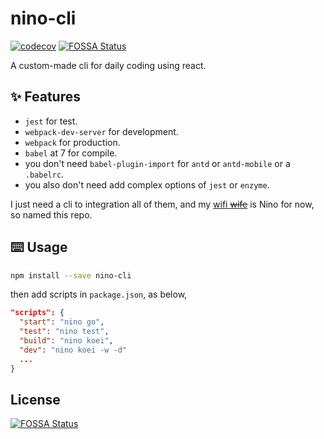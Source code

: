 # nino-cli

[![codecov](https://codecov.io/gh/orzyyyy/nino-cli/branch/master/graph/badge.svg)](https://codecov.io/gh/orzyyyy/nino-cli)
[![FOSSA Status](https://app.fossa.io/api/projects/git%2Bgithub.com%2Forzyyyy%2Fnino-cli.svg?type=shield)](https://app.fossa.io/projects/git%2Bgithub.com%2Forzyyyy%2Fnino-cli?ref=badge_shield)

A custom-made cli for daily coding using react.

## ✨ Features

- `jest` for test.
- `webpack-dev-server` for development.
- `webpack` for production.
- `babel` at 7 for compile.
- you don't need `babel-plugin-import` for `antd` or `antd-mobile` or a `.babelrc`.
- you also don't need add complex options of `jest` or `enzyme`.

I just need a cli to integration all of them, and my [wifi ~~wife~~](https://twitter.com/5Hanayome_anime/status/1074898723581251584) is Nino for now, so named this repo.

## ⌨️ Usage

```bash
npm install --save nino-cli
```

then add scripts in `package.json`, as below,

```json
"scripts": {
  "start": "nino go",
  "test": "nino test",
  "build": "nino koei",
  "dev": "nino koei -w -d"
  ...
}
```


## License
[![FOSSA Status](https://app.fossa.io/api/projects/git%2Bgithub.com%2Forzyyyy%2Fnino-cli.svg?type=large)](https://app.fossa.io/projects/git%2Bgithub.com%2Forzyyyy%2Fnino-cli?ref=badge_large)